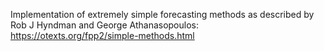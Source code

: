

Implementation of extremely simple forecasting methods as described by Rob J Hyndman and George Athanasopoulos: https://otexts.org/fpp2/simple-methods.html

